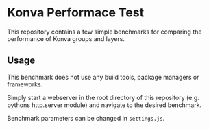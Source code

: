 # Konva Performace Test

This repository contains a few simple benchmarks for comparing the performance of Konva groups and layers.

## Usage

This benchmark does not use any build tools, package managers or frameworks.

Simply start a webserver in the root directory of this repository (e.g. pythons http.server module) and navigate to the desired benchmark.

Benchmark parameters can be changed in `settings.js`.